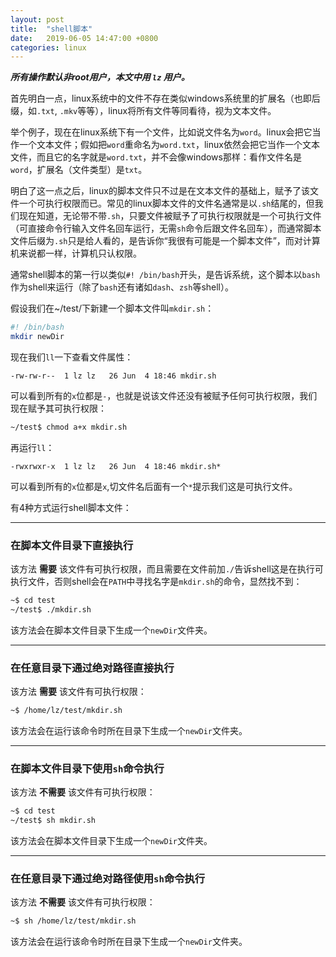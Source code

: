 ```yaml
---
layout: post
title:  "shell脚本"
date:   2019-06-05 14:47:00 +0800
categories: linux
---
```


***所有操作默认非root用户，本文中用 `lz` 用户。***

首先明白一点，linux系统中的文件不存在类似windows系统里的扩展名（也即后缀，如`.txt`, `.mkv`等等），linux将所有文件等同看待，视为文本文件。

举个例子，现在在linux系统下有一个文件，比如说文件名为`word`。linux会把它当作一个文本文件；假如把`word`重命名为`word.txt`，linux依然会把它当作一个文本文件，而且它的名字就是`word.txt`，并不会像windows那样：看作文件名是`word`，扩展名（文件类型）是`txt`。

明白了这一点之后，linux的脚本文件只不过是在文本文件的基础上，赋予了该文件一个可执行权限而已。常见的linux脚本文件的文件名通常是以`.sh`结尾的，但我们现在知道，无论带不带`.sh`，只要文件被赋予了可执行权限就是一个可执行文件（可直接命令行输入文件名回车运行，无需`sh`命令后跟文件名回车），而通常脚本文件后缀为`.sh`只是给人看的，是告诉你“我很有可能是一个脚本文件”，而对计算机来说都一样，计算机只认权限。

通常shell脚本的第一行以类似`#! /bin/bash`开头，是告诉系统，这个脚本以`bash`作为shell来运行（除了`bash`还有诸如`dash`、`zsh`等shell）。

假设我们在~/test/下新建一个脚本文件叫`mkdir.sh`：

```sh
#! /bin/bash
mkdir newDir
```

现在我们`ll`一下查看文件属性：

```
-rw-rw-r--  1 lz lz   26 Jun  4 18:46 mkdir.sh
```

可以看到所有的`x`位都是`-`，也就是说该文件还没有被赋予任何可执行权限，我们现在赋予其可执行权限：

```sh
~/test$ chmod a+x mkdir.sh
```

再运行`ll`：

```
-rwxrwxr-x  1 lz lz   26 Jun  4 18:46 mkdir.sh*
```

可以看到所有的`x`位都是`x`,切文件名后面有一个`*`提示我们这是可执行文件。

有4种方式运行shell脚本文件：

---

### 在脚本文件目录下直接执行

该方法 **需要** 该文件有可执行权限，而且需要在文件前加`./`告诉shell这是在执行可执行文件，否则shell会在`PATH`中寻找名字是`mkdir.sh`的命令，显然找不到：

```sh
~$ cd test
~/test$ ./mkdir.sh
```

该方法会在脚本文件目录下生成一个`newDir`文件夹。

---

### 在任意目录下通过绝对路径直接执行

该方法 **需要** 该文件有可执行权限：

```sh
~$ /home/lz/test/mkdir.sh
```

该方法会在运行该命令时所在目录下生成一个`newDir`文件夹。

---

### 在脚本文件目录下使用`sh`命令执行

该方法 **不需要** 该文件有可执行权限：

```sh
~$ cd test
~/test$ sh mkdir.sh
```

该方法会在脚本文件目录下生成一个`newDir`文件夹。

---

### 在任意目录下通过绝对路径使用`sh`命令执行

该方法 **不需要** 该文件有可执行权限：

```sh
~$ sh /home/lz/test/mkdir.sh
```

该方法会在运行该命令时所在目录下生成一个`newDir`文件夹。
